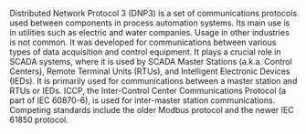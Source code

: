 Distributed Network Protocol 3 (DNP3) is a set of communications protocols used between components in process automation systems. Its main use is in utilities such as electric and water companies. Usage in other industries is not common. It was developed for communications between various types of data acquisition and control equipment. It plays a crucial role in SCADA systems, where it is used by SCADA Master Stations (a.k.a. Control Centers), Remote Terminal Units (RTUs), and Intelligent Electronic Devices (IEDs). It is primarily used for communications between a master station and RTUs or IEDs. ICCP, the Inter-Control Center Communications Protocol (a part of IEC 60870-6), is used for inter-master station communications. Competing standards include the older Modbus protocol and the newer IEC 61850 protocol.